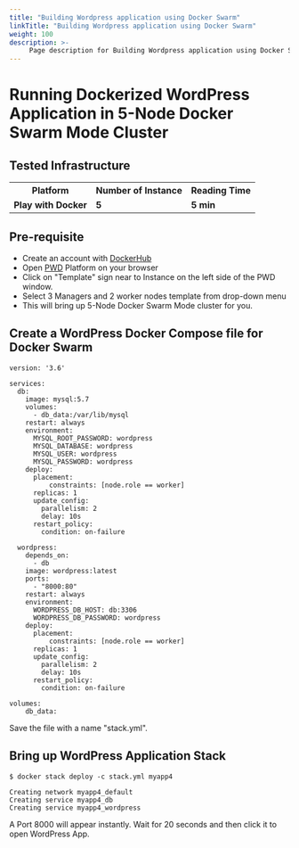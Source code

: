 ```yaml
---
title: "Building Wordpress application using Docker Swarm"
linkTitle: "Building Wordpress application using Docker Swarm"
weight: 100
description: >-
     Page description for Building Wordpress application using Docker Swarm
---
```


# Running Dockerized WordPress Application in 5-Node Docker Swarm Mode Cluster


## Tested Infrastructure

<table class="tg">
  <tr>
    <th class="tg-yw4l"><b>Platform</b></th>
    <th class="tg-yw4l"><b>Number of Instance</b></th>
    <th class="tg-yw4l"><b>Reading Time</b></th>
    
  </tr>
  <tr>
    <td class="tg-yw4l"><b> Play with Docker</b></td>
    <td class="tg-yw4l"><b>5</b></td>
    <td class="tg-yw4l"><b>5 min</b></td>
    
  </tr>
  
</table>

## Pre-requisite

- Create an account with [DockerHub](https://hub.docker.com)
- Open [PWD](https://labs.play-with-docker.com/) Platform on your browser 
- Click on "Template" sign near to Instance on the left side of the PWD window.
- Select 3 Managers and 2 worker nodes template from drop-down menu
- This will bring up 5-Node Docker Swarm Mode cluster for you.


## Create a WordPress Docker Compose file for Docker Swarm


```
version: '3.6'

services:
  db:
    image: mysql:5.7
    volumes:
      - db_data:/var/lib/mysql
    restart: always
    environment:
      MYSQL_ROOT_PASSWORD: wordpress
      MYSQL_DATABASE: wordpress
      MYSQL_USER: wordpress
      MYSQL_PASSWORD: wordpress
    deploy:
      placement:
          constraints: [node.role == worker]
      replicas: 1
      update_config:
        parallelism: 2
        delay: 10s
      restart_policy:
        condition: on-failure

  wordpress:
    depends_on:
      - db
    image: wordpress:latest
    ports:
      - "8000:80"
    restart: always
    environment:
      WORDPRESS_DB_HOST: db:3306
      WORDPRESS_DB_PASSWORD: wordpress
    deploy:
      placement:
          constraints: [node.role == worker]
      replicas: 1
      update_config:
        parallelism: 2
        delay: 10s
      restart_policy:
        condition: on-failure

volumes:
    db_data:
```

Save the file with a name "stack.yml".

## Bring up WordPress Application Stack

```
$ docker stack deploy -c stack.yml myapp4

Creating network myapp4_default
Creating service myapp4_db
Creating service myapp4_wordpress
```

A Port 8000 will appear instantly. Wait for 20 seconds and then click it to open WordPress App.
